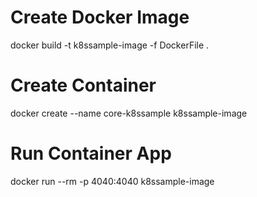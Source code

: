 # Create Docker Image

docker build -t k8ssample-image -f DockerFile .

# Create Container

docker create --name core-k8ssample k8ssample-image

# Run Container App

docker run --rm -p 4040:4040 k8ssample-image
